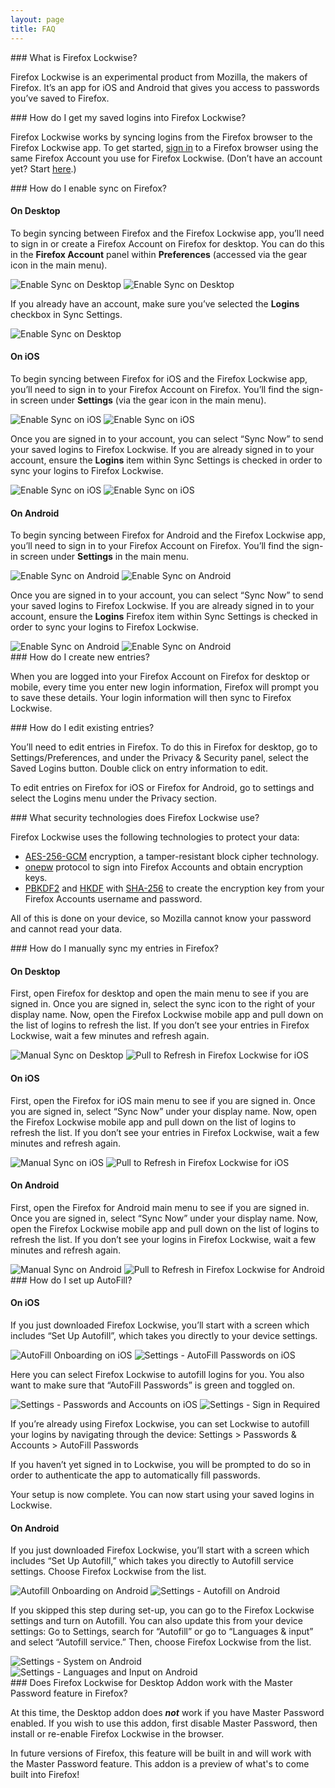```yaml
---
layout: page
title: FAQ
---
```


<a id="top">
### What is Firefox Lockwise?

Firefox Lockwise is an experimental product from Mozilla, the makers of Firefox. It’s an app for iOS and Android that gives you access to passwords you’ve saved to Firefox. 

<a id="how-do-i-use-firefox-lockbox">
<a id="how-do-i-use-firefox-lockwise">
### How do I get my saved logins into Firefox Lockwise?

Firefox Lockwise works by syncing logins from the Firefox browser to the Firefox Lockwise app. To get started, [sign in](#how-do-i-enable-sync-on-firefox) to a Firefox browser using the same Firefox Account you use for Firefox Lockwise. (Don’t have an account yet? Start [here](https://accounts.firefox.com/signup).)

<a id="how-do-i-enable-sync-on-firefox">
### How do I enable sync on Firefox?

#### On Desktop

To begin syncing between Firefox and the Firefox Lockwise app, you’ll need to sign in or create a Firefox Account on Firefox for desktop. You can do this in the **Firefox Account** panel within **Preferences** (accessed via the gear icon in the main menu).

<div class="image-grid">
  <img src="/assets/images/faq/sync-desktop-1.png" alt="Enable Sync on Desktop" />
  <img src="/assets/images/faq/sync-desktop-2.png" alt="Enable Sync on Desktop" />
</div>

If you already have an account, make sure you’ve selected the **Logins** checkbox in Sync Settings.

<div class="image-grid full">
  <img src="/assets/images/faq/sync-desktop-3.png" alt="Enable Sync on Desktop" />
</div>

#### On iOS

To begin syncing between Firefox for iOS and the Firefox Lockwise app, you’ll need to sign in to your Firefox Account on Firefox. You’ll find the sign-in screen under **Settings** (via the gear icon in the main menu).

<div class="image-grid">
  <img src="/assets/images/faq/sync-ios-1.png" alt="Enable Sync on iOS" />
  <img src="/assets/images/faq/sync-ios-2.png" alt="Enable Sync on iOS" />
</div>

Once you are signed in to your account, you can select “Sync Now” to send your saved logins to Firefox Lockwise. If you are already signed in to your account, ensure the **Logins** item within Sync Settings is checked in order to sync your logins to Firefox Lockwise.

<div class="image-grid">
  <img src="/assets/images/faq/sync-ios-3.png" alt="Enable Sync on iOS" />
  <img src="/assets/images/faq/sync-ios-4.png" alt="Enable Sync on iOS" />
</div>

#### On Android

To begin syncing between Firefox for Android and the Firefox Lockwise app, you’ll need to sign in to your Firefox Account on Firefox. You’ll find the sign-in screen under **Settings** in the main menu.

<div class="image-grid">
  <img src="/assets/images/faq/sync-android-1.png" alt="Enable Sync on Android" />
  <img src="/assets/images/faq/sync-android-2.png" alt="Enable Sync on Android" />
</div>

Once you are signed in to your account, you can select “Sync Now” to send your saved logins to Firefox Lockwise. If you are already signed in to your account, ensure the **Logins** Firefox item within Sync Settings is checked in order to sync your logins to Firefox Lockwise.

<div class="image-grid">
  <img src="/assets/images/faq/sync-android-3.png" alt="Enable Sync on Android" />
  <img src="/assets/images/faq/sync-android-4.png" alt="Enable Sync on Android" />
</div>

<a id="how-do-i-create-new-entries">
### How do I create new entries?

When you are logged into your Firefox Account on Firefox for desktop or mobile, every time you enter new login information, Firefox will prompt you to save these details. Your login information will then sync to Firefox Lockwise.

<a id="how-do-i-edit-existing-entries">
### How do I edit existing entries?

You’ll need to edit entries in Firefox. To do this in Firefox for desktop, go to Settings/Preferences, and under the Privacy & Security panel, select the Saved Logins button. Double click on entry information to edit.

To edit entries on Firefox for iOS or Firefox for Android, go to settings and select the Logins menu under the Privacy section.

<a id="what-security-technology-does-firefox-lockbox-use">
<a id="what-security-technology-does-firefox-lockwise-use">
### What security technologies does Firefox Lockwise use?

Firefox Lockwise uses the following technologies to protect your data:

* [AES-256-GCM](https://en.wikipedia.org/wiki/Galois/Counter_Mode) encryption, a tamper-resistant block cipher technology.
* [onepw](https://github.com/mozilla/fxa-auth-server/wiki/onepw-protocol) protocol to sign into Firefox Accounts and obtain encryption keys.
* [PBKDF2](https://en.wikipedia.org/wiki/PBKDF2) and [HKDF](https://en.wikipedia.org/wiki/HKDF) with [SHA-256](https://en.wikipedia.org/wiki/SHA-2) to create the encryption key from your Firefox Accounts username and password.

All of this is done on your device, so Mozilla cannot know your password and cannot read your data.

<a id="how-do-i-manually-sync-my-entries-in-firefox">
### How do I manually sync my entries in Firefox?

#### On Desktop

First, open Firefox for desktop and open the main menu to see if you are signed in. Once you are signed in, select the sync icon to the right of your display name. Now, open the Firefox Lockwise mobile app and pull down on the list of logins to refresh the list. If you don’t see your entries in Firefox Lockwise, wait a few minutes and refresh again.

<div class="image-grid">
  <img src="/assets/images/faq/manual-sync-desktop.png" alt="Manual Sync on Desktop" />
  <img src="/assets/images/faq/manual-sync-refresh.png" alt="Pull to Refresh in Firefox Lockwise for iOS" />
</div>

#### On iOS

First, open the Firefox for iOS main menu to see if you are signed in. Once you are signed in, select “Sync Now” under your display name. Now, open the Firefox Lockwise mobile app and pull down on the list of logins to refresh the list. If you don’t see your entries in Firefox Lockwise, wait a few minutes and refresh again.

<div class="image-grid">
  <img src="/assets/images/faq/manual-sync-ios.png" alt="Manual Sync on iOS" />
  <img src="/assets/images/faq/manual-sync-refresh.png" alt="Pull to Refresh in Firefox Lockwise for iOS" />
</div>

#### On Android

First, open the Firefox for Android main menu to see if you are signed in. Once you are signed in, select “Sync Now” under your display name. Now, open the Firefox Lockwise mobile app and pull down on the list of logins to refresh the list. If you don’t see your logins in Firefox Lockwise, wait a few minutes and refresh again.

<div class="image-grid">
  <img src="/assets/images/faq/manual-sync-android.png" alt="Manual Sync on Android" />
  <img src="/assets/images/faq/manual-sync-refresh-android.png" alt="Pull to Refresh in Firefox Lockwise for Android" />
</div>

<a id="how-do-i-set-up-autofill">
### How do I set up AutoFill?

#### On iOS

If you just downloaded Firefox Lockwise, you’ll start with a screen which includes “Set Up Autofill”, which takes you directly to your device settings.

<div class="image-grid">
  <img src="/assets/images/faq/autofill-onboarding.png" alt="AutoFill Onboarding on iOS" />
  <img src="/assets/images/faq/autofill-settings.png" alt="Settings - AutoFill Passwords on iOS" />
</div>

Here you can select Firefox Lockwise to autofill logins for you. You also want to make sure that “AutoFill Passwords” is green and toggled on.

<div class="image-grid">
  <img src="/assets/images/faq/autofill-password-settings.png" alt="Settings - Passwords and Accounts on iOS" />
  <img src="/assets/images/faq/autofill-signin.png" alt="Settings - Sign in Required" />
</div>

If you’re already using Firefox Lockwise, you can set Lockwise to autofill your logins by navigating through the device: Settings > Passwords & Accounts > AutoFill Passwords

If you haven’t yet signed in to Lockwise, you will be prompted to do so in order to authenticate the app to automatically fill passwords.

Your setup is now complete. You can now start using your saved logins in Lockwise.

#### On Android

If you just downloaded Firefox Lockwise, you’ll start with a screen which includes “Set Up Autofill,” which takes you directly to Autofill service settings. Choose Firefox Lockwise from the list. 

<div class="image-grid">
  <img src="/assets/images/faq/autofill-onboarding-android.png" alt="Autofill Onboarding on Android" />
  <img src="/assets/images/faq/autofill-settings-android.png" alt="Settings - Autofill on Android" />
</div>

If you skipped this step during set-up, you can go to the Firefox Lockwise settings and turn on Autofill. You can also update this from your device settings: Go to Settings, search for “Autofill” or go to “Languages & input” and select “Autofill service.” Then, choose Firefox Lockwise from the list.

<div class="image-grid">
  <img src="/assets/images/faq/system-settings-android.png" alt="Settings - System on Android" />
  <img src="/assets/images/faq/input-settings-android.png" alt="Settings - Languages and Input on Android" />
</div>

<a name="does-firefox-lockwise-for-desktop-addon-work-with-the-master-password-feature-in-firefox" />
### Does Firefox Lockwise for Desktop Addon work with the Master Password feature in Firefox?

At this time, the Desktop addon does _**not**_ work if you have Master Password enabled.  If you wish to use this addon, first disable Master Password, then install or re-enable Firefox Lockwise in the browser.

In future versions of Firefox, this feature will be built in and will work with the Master Password feature.  This addon is a preview of what's to come built into Firefox!
